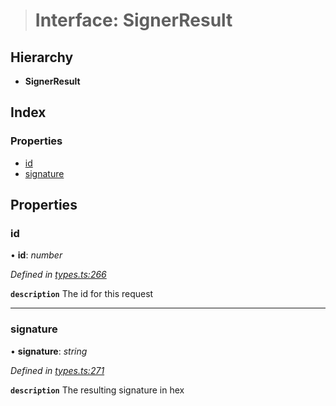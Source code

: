 > # Interface: SignerResult

## Hierarchy

* **SignerResult**

## Index

### Properties

* [id](_types_.signerresult.md#id)
* [signature](_types_.signerresult.md#signature)

## Properties

###  id

• **id**: *number*

*Defined in [types.ts:266](https://github.com/polkadot-js/api/blob/afa4b2b/packages/api/src/types.ts#L266)*

**`description`** The id for this request

___

###  signature

• **signature**: *string*

*Defined in [types.ts:271](https://github.com/polkadot-js/api/blob/afa4b2b/packages/api/src/types.ts#L271)*

**`description`** The resulting signature in hex